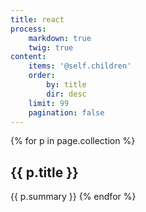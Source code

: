 ```yaml
---
title: react
process:
    markdown: true
    twig: true
content:
    items: '@self.children'
    order:
        by: title
        dir: desc
    limit: 99
    pagination: false
---
```


{% for p in page.collection %}
<h2>{{ p.title }}</h2>
{{ p.summary }}
{% endfor %}